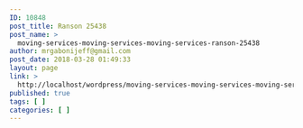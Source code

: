 ```yaml
---
ID: 10848
post_title: Ranson 25438
post_name: >
  moving-services-moving-services-moving-services-ranson-25438
author: mrgabonijeff@gmail.com
post_date: 2018-03-28 01:49:33
layout: page
link: >
  http://localhost/wordpress/moving-services-moving-services-moving-services-ranson-25438/
published: true
tags: [ ]
categories: [ ]
---
```

